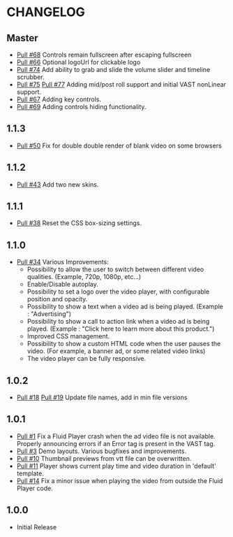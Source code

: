 # CHANGELOG

## Master
* [Pull #68](https://github.com/fluid-player/fluid-player/pull/68) Controls remain fullscreen after escaping fullscreen
* [Pull #66](https://github.com/fluid-player/fluid-player/pull/66) Optional logoUrl for clickable logo
* [Pull #74](https://github.com/fluid-player/fluid-player/pull/74) Add ability to grab and slide the volume slider and timeline scrubber.
* [Pull #75](https://github.com/fluid-player/fluid-player/pull/75) [Pull #77](https://github.com/fluid-player/fluid-player/pull/77) Adding mid/post roll support and initial VAST nonLinear support.
* [Pull #67](https://github.com/fluid-player/fluid-player/pull/67) Adding key controls.
* [Pull #69](https://github.com/fluid-player/fluid-player/pull/69) Adding controls hiding functionality.

## 1.1.3
* [Pull #50](https://github.com/fluid-player/fluid-player/pull/50) Fix for double double render of blank video on some browsers

## 1.1.2
* [Pull #43](https://github.com/fluid-player/fluid-player/pull/43) Add two new skins.

## 1.1.1
* [Pull #38](https://github.com/fluid-player/fluid-player/pull/38) Reset the CSS box-sizing settings.

## 1.1.0
* [Pull #34](https://github.com/fluid-player/fluid-player/pull/34) Various Improvements:
  * Possibility to allow the user to switch between different video qualities. (Example, 720p, 1080p, etc...)
  * Enable/Disable autoplay.
  * Possibility to set a logo over the video player, with configurable position and opacity.
  * Possibility to show a text when a video ad is being played. (Example : "Advertising")
  * Possibility to show a call to action link when a video ad is being played. (Example : "Click here to learn more about this product.")
  * Improved CSS management.
  * Possibility to show a custom HTML code when the user pauses the video. (For example, a banner ad, or some related video links)
  * The video player can be fully responsive.

## 1.0.2
* [Pull #18](https://github.com/fluid-player/fluid-player/pull/18) [Pull #19](https://github.com/fluid-player/fluid-player/pull/19) Update file names, add in min file versions

## 1.0.1
* [Pull #1](https://github.com/fluid-player/fluid-player/pull/1) Fix a Fluid Player crash when the ad video file is not available. Properly announcing errors if an Error tag is present in the VAST tag.
* [Pull #3](https://github.com/fluid-player/fluid-player/pull/3) Demo layouts. Various bugfixes and improvements.
* [Pull #10](https://github.com/fluid-player/fluid-player/pull/10) Thumbnail previews from vtt file can be overwritten.
* [Pull #11](https://github.com/fluid-player/fluid-player/pull/11) Player shows current play time and video duration in 'default' template.
* [Pull #14](https://github.com/fluid-player/fluid-player/pull/14) Fix a minor issue when playing the video from outside the Fluid Player code.

## 1.0.0
* Initial Release
